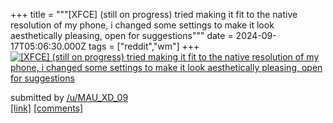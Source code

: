 +++
title = """[XFCE] (still on progress) tried making it fit to the native resolution of my phone, i changed some settings to make it look aesthetically pleasing, open for suggestions"""
date = 2024-09-17T05:06:30.000Z
tags = ["reddit","wm"]
+++
[![[XFCE] (still on progress) tried making it fit to the native resolution of my phone, i changed some settings to make it look aesthetically pleasing, open for suggestions](https://preview.redd.it/pgggv14dyapd1.jpeg?width=640&crop=smart&auto=webp&s=7e5564bd5874073e37f9efd702f7753095f91974 "[XFCE] (still on progress) tried making it fit to the native resolution of my phone, i changed some settings to make it look aesthetically pleasing, open for suggestions")](https://www.reddit.com/r/unixporn/comments/1fiql9p/xfce_still_on_progress_tried_making_it_fit_to_the/)

submitted by [/u/MAU\_XD\_09](https://www.reddit.com/user/MAU_XD_09)  
[\[link\]](https://i.redd.it/pgggv14dyapd1.jpeg) [\[comments\]](https://www.reddit.com/r/unixporn/comments/1fiql9p/xfce_still_on_progress_tried_making_it_fit_to_the/)
